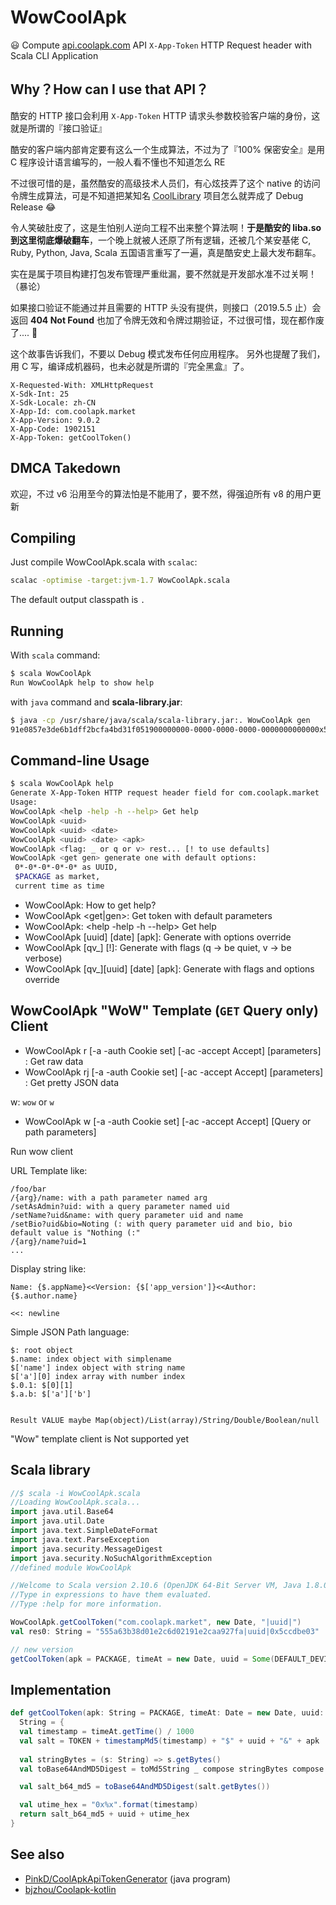 # WowCoolApk

😃 Compute [api.coolapk.com](https://api.coolapk.com/v6/main/init) API `X-App-Token` HTTP Request header with Scala CLI Application

## Why？How can I use that API？

酷安的 HTTP 接口会利用 `X-App-Token` HTTP 请求头参数校验客户端的身份，这就是所谓的『接口验证』

酷安的客户端内部肯定要有这么一个生成算法，不过为了『100% 保密安全』是用 C 程序设计语言编写的，一般人看不懂也不知道怎么 RE

不过很可惜的是，虽然酷安的高级技术人员们，有心炫技弄了这个 native 的访问令牌生成算法，可是不知道把某知名 <abbr title="从调试符号里泄漏出来的，别担心，酷安没有”被“开源">CoolLibrary</abbr> 项目怎么就弄成了 Debug Release 😂

令人笑破肚皮了，这是生怕别人逆向工程不出来整个算法啊！__于是酷安的 liba.so 到这里彻底爆破翻车__，一个晚上就被人还原了所有逻辑，还被几个某安基佬 C, Ruby, Python, Java, Scala 五国语言重写了一遍，真是酷安史上最大发布翻车。

实在是属于项目构建打包发布管理严重纰漏，要不然就是开发部水准不过关啊！（暴论）

如果接口验证不能通过并且需要的 HTTP 头没有提供，则接口（2019.5.5 止）会返回 __404 Not Found__
也加了令牌无效和令牌过期验证，不过很可惜，现在都作废了.... 🤔

这个故事告诉我们，不要以 Debug 模式发布任何应用程序。
另外也提醒了我们，用 C 写，编译成机器码，也未必就是所谓的『完全黑盒』了。

```http
X-Requested-With: XMLHttpRequest
X-Sdk-Int: 25
X-Sdk-Locale: zh-CN
X-App-Id: com.coolapk.market
X-App-Version: 9.0.2
X-App-Code: 1902151
X-App-Token: getCoolToken()
```

## DMCA Takedown

欢迎，不过 v6 沿用至今的算法怕是不能用了，要不然，得强迫所有 v8 的用户更新

## Compiling

Just compile WowCoolApk.scala with `scalac`:

```bash
scalac -optimise -target:jvm-1.7 WowCoolApk.scala
```

The default output classpath is `.`

## Running

With `scala` command:

```bash
$ scala WowCoolApk
Run WowCoolApk help to show help
```

with `java` command and __scala-library.jar__:

```bash
$ java -cp /usr/share/java/scala/scala-library.jar:. WowCoolApk gen
91e0857e3de6b1dff2bcfa4bd31f051900000000-0000-0000-0000-0000000000000x5ccdbac9
```

## Command-line Usage

```bash
$ scala WowCoolApk help
Generate X-App-Token HTTP request header field for com.coolapk.market
Usage:
WowCoolApk <help -help -h --help> Get help
WowCoolApk <uuid> 
WowCoolApk <uuid> <date>
WowCoolApk <uuid> <date> <apk>
WowCoolApk <flag: _ or q or v> rest... [! to use defaults]
WowCoolApk <get gen> generate one with default options:
 0*-0*-0*-0*-0* as UUID,
 $PACKAGE as market,
 current time as time
```

+ WowCoolApk: How to get help?
+ WowCoolApk <get|gen>: Get token with default parameters
+ WowCoolApk: <help -help -h --help> Get help
+ WowCoolApk \[uuid\] \[date\] \[apk\]: Generate with options override
+ WowCoolApk \[qv\_\] \[!\]: Generate with flags (q -> be quiet, v -> be verbose) 
+ WowCoolApk \[qv\_\]\[uuid\] \[date\] \[apk\]: Generate with flags and options override

## WowCoolApk "WoW" Template (`GET` Query only) Client

+ WowCoolApk r <URL> \[-a -auth Cookie set\] \[-ac -accept Accept\] \[parameters\] : Get raw data
+ WowCoolApk rj <URL> \[-a -auth Cookie set\] \[-ac -accept Accept\]  \[parameters\] : Get pretty JSON data

w: `wow` or `w`

+ WowCoolApk w <URL Template> <Display string> \[-a -auth Cookie set\] \[-ac -accept Accept\]  \[Query or path parameters\]

Run wow client

URL Template like:

```
/foo/bar
/{arg}/name: with a path parameter named arg
/setAsAdmin?uid: with a query parameter named uid
/setName?uid&name: with query parameter uid and name
/setBio?uid&bio=Noting (: with query parameter uid and bio, bio default value is "Nothing (:"
/{arg}/name?uid=1
...
```

Display string like:

```
Name: {$.appName}<<Version: {$['app_version']}<<Author: {$.author.name}

<<: newline
```

Simple JSON Path language:

```
$: root object
$.name: index object with simplename
$['name'] index object with string name
$['a'][0] index array with number index
$.0.1: $[0][1]
$.a.b: $['a']['b']


Result VALUE maybe Map(object)/List(array)/String/Double/Boolean/null
```

"Wow" template client is Not supported yet

## Scala library

```scala
//$ scala -i WowCoolApk.scala 
//Loading WowCoolApk.scala...
import java.util.Base64
import java.util.Date
import java.text.SimpleDateFormat
import java.text.ParseException
import java.security.MessageDigest
import java.security.NoSuchAlgorithmException
//defined module WowCoolApk

//Welcome to Scala version 2.10.6 (OpenJDK 64-Bit Server VM, Java 1.8.0_201).
//Type in expressions to have them evaluated.
//Type :help for more information.

WowCoolApk.getCoolToken("com.coolapk.market", new Date, "|uuid|")
val res0: String = "555a63b38d01e2c6d02191e2caa927fa|uuid|0x5ccdbe03"

// new version
getCoolToken(apk = PACKAGE, timeAt = new Date, uuid = Some(DEFAULT_DEVICE_UUID))
```

## Implementation

```scala
def getCoolToken(apk: String = PACKAGE, timeAt: Date = new Date, uuid: String = DEFAULT_DEVICE_UUID):
  String = {
  val timestamp = timeAt.getTime() / 1000
  val salt = TOKEN + timestampMd5(timestamp) + "$" + uuid + "&" + apk
 
  val stringBytes = (s: String) => s.getBytes()
  val toBase64AndMD5Digest = toMd5String _ compose stringBytes compose toBase64

  val salt_b64_md5 = toBase64AndMD5Digest(salt.getBytes())

  val utime_hex = "0x%x".format(timestamp)
  return salt_b64_md5 + uuid + utime_hex
}
```
  
## See also

+ [PinkD/CoolApkApiTokenGenerator](https://github.com/PinkD/CoolApkApiTokenGenerator/blob/master/CoolApkApiTokenGenerator.java) (java program)
+ [bjzhou/Coolapk-kotlin](https://github.com/bjzhou/Coolapk-kotlin)
